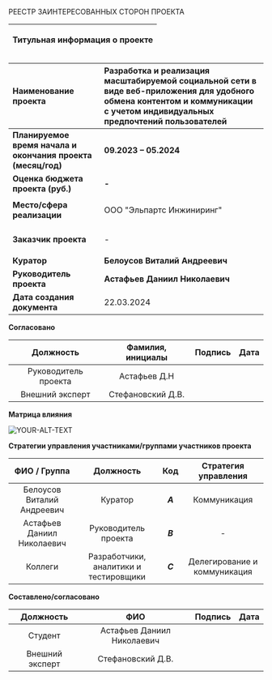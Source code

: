 РЕЕСТР ЗАИНТЕРЕСОВАННЫХ СТОРОН ПРОЕКТА

|<p>**Титульная информация о проекте**</p><p></p>|
| :-: |

|**Наименование проекта**|**Разработка и реализация масштабируемой социальной сети в виде веб-приложения для удобного обмена контентом и коммуникации с учетом индивидуальных предпочтений пользователей**|
| :- | :- |
|**Планируемое время начала и окончания проекта (месяц/год)**|**09.2023 – 05.2024**|
|**Оценка бюджета проекта (руб.)**|**-**|
|**Место/сфера реализации**|<p>ООО "Эльпартс Инжиниринг"</p>|
|**Заказчик проекта**|<p> - </p>|
|**Куратор**|**Белоусов Виталий Андреевич**|
|**Руководитель проекта**|**Астафьев Даниил Николаевич**|
|**Дата создания документа**|22.03.2024|


**Согласовано**


|**Должность**|**Фамилия, инициалы**|**Подпись**|**Дата**|
| :-: | :-: | :-: | :-: |
|Руководитель проекта|Астафьев Д.Н|||
|Внешний эксперт|Стефановский Д.В.|||

**Матрица влияния**


<picture>
 <source media="(prefers-color-scheme: dark)" srcset="https://github.com/Silver-g/H.W.-1md/assets/84073740/8e205787-290c-42b4-b791-4e4a80027515">
 <source media="(prefers-color-scheme: light)" srcset="https://github.com/Silver-g/H.W.-1md/assets/84073740/8e205787-290c-42b4-b791-4e4a80027515">
 <img alt="YOUR-ALT-TEXT" src="YOUR-DEFAULT-IMAGE">
</picture>






**Стратегии управления участниками/группами участников проекта**


|**ФИО / Группа** |**Должность**|**Код**|**Стратегия управления**|
| :-: | :-: | :-: | :-: |
|Белоусов Виталий Андреевич|Куратор|***A***|Коммуникация|
|Астафьев Даниил Николаевич|Руководитель проекта|***B***|-|
|Коллеги|Разработчики, аналитики и тестировщики|***C***|Делегирование и коммуникация|


**Составлено/согласовано**


|**Должность**|**ФИО**|**Подпись**|**Дата**|
| :-: | :-: | :-: | :-: |
|Студент|Астафьев Даниил Николаевич|||
|Внешний эксперт|Стефановский Д.В.|||
